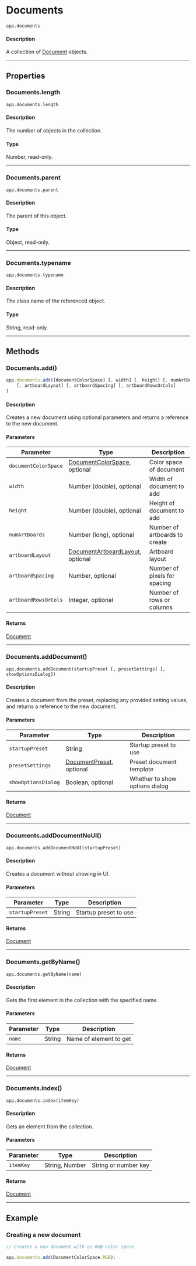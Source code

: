 # Documents

`app.documents`

#### Description

A collection of [Document](./Document.md) objects.

---

## Properties

### Documents.length

`app.documents.length`

#### Description

The number of objects in the collection.

#### Type

Number, read-only.

---

### Documents.parent

`app.documents.parent`

#### Description

The parent of this object.

#### Type

Object, read-only.

---

### Documents.typename

`app.documents.typename`

#### Description

The class name of the referenced object.

#### Type

String, read-only.

---

## Methods

### Documents.add()

```javascript
app.documents.add([documentColorSpace] [, width] [, height] [, numArtBoards]
    [, artboardLayout] [, artboardSpacing] [, artboardRowsOrCols]
)
```

#### Description

Creates a new document using optional parameters and returns a reference to the new document.

#### Parameters

| Parameter            | Type                                                                                                           | Description                   |
|----------------------|----------------------------------------------------------------------------------------------------------------|-------------------------------|
| `documentColorSpace` | [DocumentColorSpace](scripting-constants.md#jsobjref-scripting-constants-documentcolorspace), optional         | Color space of document       |
| `width`              | Number (double), optional                                                                                      | Width of document to add      |
| `height`             | Number (double), optional                                                                                      | Height of document to add     |
| `numArtBoards`       | Number (long), optional                                                                                        | Number of artboards to create |
| `artboardLayout`     | [DocumentArtboardLayout](scripting-constants.md#jsobjref-scripting-constants-documentartboardlayout), optional | Artboard layout               |
| `artboardSpacing`    | Number, optional                                                                                               | Number of pixels for spacing  |
| `artboardRowsOrCols` | Integer, optional                                                                                              | Number of rows or columns     |

#### Returns

[Document](./Document.md)

---

### Documents.addDocument()

`app.documents.addDocument(startupPreset [, presetSettings] [, showOptionsDialog])`

#### Description

Creates a document from the preset, replacing any provided setting values, and returns a reference to the new document.

#### Parameters

| Parameter           | Type                                                                  | Description                    |
|---------------------|-----------------------------------------------------------------------|--------------------------------|
| `startupPreset`     | String                                                                | Startup preset to use          |
| `presetSettings`    | [DocumentPreset](./DocumentPreset.md), optional | Preset document template       |
| `showOptionsDialog` | Boolean, optional                                                     | Whether to show options dialog |

#### Returns

[Document](./Document.md)

---

### Documents.addDocumentNoUI()

`app.documents.addDocumentNoUI(startupPreset)`

#### Description

Creates a document without showing in UI.

#### Parameters

| Parameter       | Type   | Description           |
|-----------------|--------|-----------------------|
| `startupPreset` | String | Startup preset to use |

#### Returns

[Document](./Document.md)

---

### Documents.getByName()

`app.documents.getByName(name)`

#### Description

Gets the first element in the collection with the specified name.

#### Parameters

| Parameter   | Type   | Description            |
|-------------|--------|------------------------|
| `name`      | String | Name of element to get |

#### Returns

[Document](./Document.md)

---

### Documents.index()

`app.documents.index(itemKey)`

#### Description

Gets an element from the collection.

#### Parameters

| Parameter   | Type           | Description          |
|-------------|----------------|----------------------|
| `itemKey`   | String, Number | String or number key |

#### Returns

[Document](./Document.md)

---

## Example

### Creating a new document

```javascript
// Creates a new document with an RGB color space

app.documents.add(DocumentColorSpace.RGB);
```

